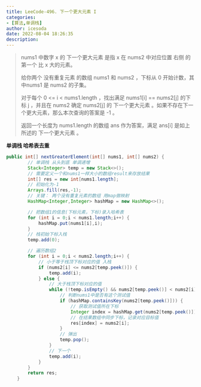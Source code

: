 ```yaml
---
title: LeeCode-496. 下一个更大元素 I
categories:
- [算法,单调栈]
author: icesoda
date: 2022-08-04 18:26:35
description:
---
```

> nums1 中数字 x 的 下一个更大元素 是指 x 在 nums2 中对应位置 右侧 的 第一个 比 x 大的元素。
>
> 给你两个 没有重复元素 的数组 nums1 和 nums2 ，下标从 0 开始计数，其中nums1 是 nums2 的子集。
>
> 对于每个 0 <= i < nums1.length ，找出满足 nums1[i] == nums2[j] 的下标 j ，并且在 nums2 确定 nums2[j] 的 下一个更大元素 。如果不存在下一个更大元素，那么本次查询的答案是 -1 。
>
> 返回一个长度为 nums1.length 的数组 ans 作为答案，满足 ans[i] 是如上所述的 下一个更大元素 。
>

**单调栈  哈希表去重**

```java
public int[] nextGreaterElement(int[] nums1, int[] nums2) {
        // 单调栈 从头到底 单调递增
        Stack<Integer> temp = new Stack<>();
        // 需要定义一个和nums1一样大小的数组result来存放结果
        int[] res = new int[nums1.length];
        // 初始化为-1
        Arrays.fill(res,-1);
        // 关键： 两个没有重复元素的数组 用map做映射
        HashMap<Integer,Integer> hashMap = new HashMap<>();

        // 把数组1的信息(下标元素，下标)录入哈希表 
        for (int i = 0;i < nums1.length;i++) {
            hashMap.put(nums1[i],i);
        } 
        // 栈初始下标入栈
        temp.add(0);

        // 遍历数组2
        for (int i = 0;i < nums2.length;i++) {
            // 小于等于栈顶下标对应的值 入栈
            if (nums2[i] <= nums2[temp.peek()]) {
                temp.add(i);
            } else {
                // 大于栈顶下标对应的值
                while (!temp.isEmpty() && nums2[temp.peek()] < nums2[i]) {
                    // 判断nums1中是否有这个测试值
                    if (hashMap.containsKey(nums2[temp.peek()])) {
                        // 获取测试值所在下标
                        Integer index = hashMap.get(nums2[temp.peek()]);
                        // 在结果数组中同步下标，记录对应目标值
                        res[index] = nums2[i];
                    }
                    // 弹出
                    temp.pop();
                }
                // 下一个
                temp.add(i);
            }
        }
        return res;
    }
```

